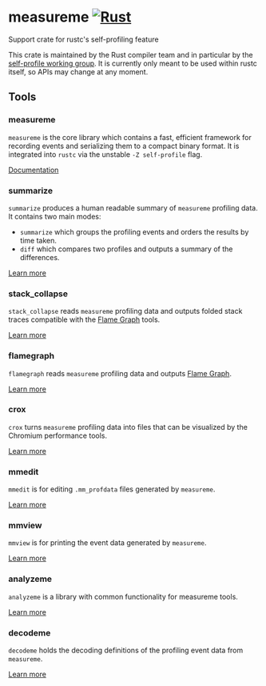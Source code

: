 # measureme [![Rust](https://github.com/rust-lang/measureme/actions/workflows/rust.yml/badge.svg)](https://github.com/rust-lang/measureme/actions/workflows/rust.yml)
Support crate for rustc's self-profiling feature

This crate is maintained by the Rust compiler team and in particular by the
[self-profile working group][wg-self-profile]. It is currently only meant to
be used within rustc itself, so APIs may change at any moment.

## Tools

### measureme

`measureme` is the core library which contains a fast, efficient framework for recording events and serializing them to a compact binary format. It is integrated into `rustc` via the unstable `-Z self-profile` flag.

[Documentation](https://docs.rs/measureme)

### summarize

`summarize` produces a human readable summary of `measureme` profiling data.
It contains two main modes:

- `summarize` which groups the profiling events and orders the results by time taken.
- `diff` which compares two profiles and outputs a summary of the differences.

[Learn more](./summarize/README.md)

### stack_collapse

`stack_collapse` reads `measureme` profiling data and outputs folded stack traces compatible with the [Flame Graph](https://github.com/brendangregg/FlameGraph) tools.

[Learn more](./stack_collapse/README.md)

### flamegraph

`flamegraph` reads `measureme` profiling data and outputs [Flame Graph](https://github.com/brendangregg/FlameGraph).

[Learn more](./flamegraph/README.md)

### crox

`crox` turns `measureme` profiling data into files that can be visualized by the Chromium performance tools.

[Learn more](./crox/README.md)

[wg-self-profile]: https://rust-lang.github.io/compiler-team/working-groups/self-profile/

### mmedit

`mmedit` is for editing `.mm_profdata` files generated by `measureme`.

[Learn more](./mmedit/README.md)

### mmview

`mmview` is for printing the event data generated by `measureme`.

[Learn more](./mmview/README.md)

### analyzeme

`analyzeme` is a library with common functionality for measureme tools.

[Learn more](./analyzeme/README.md)

### decodeme

`decodeme` holds the decoding definitions of the profiling event data from `measureme`.

[Learn more](./decodeme/README.md)
